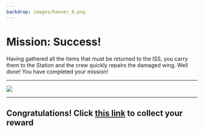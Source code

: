 ```yaml
---
backdrop: images/banner_8.png
---
```


# Mission: Success! 

Having gathered all the items that must be returned to the ISS, you carry them to the Station and the crew quickly repairs the damaged wing. Well done! You have completed your mission!

---

<img class="m-auto" src="/AzureSpaceMystery/images/badger.png"/>

---
## Congratulations! Click [this link](https://aka.ms/space-badger) to collect your reward



